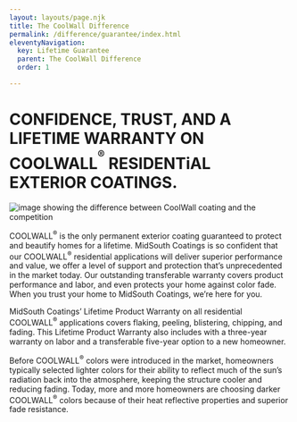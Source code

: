 ```yaml
---
layout: layouts/page.njk
title: The CoolWall Difference
permalink: /difference/guarantee/index.html
eleventyNavigation:
  key: Lifetime Guarantee
  parent: The CoolWall Difference
  order: 1

---
```


# CONFIDENCE, TRUST, AND A LIFETIME WARRANTY ON COOLWALL<sup><sup>&reg;</sup></sup> RESIDENTiAL EXTERIOR COATINGS. 

<div class="grid-container floor-and-deck">
<div class="right">

<p class="bleed-right">
<img alt="image showing the difference between CoolWall coating and the competition" src="/static/img/MSC-lifetimeguarantee-inset.jpg">
</p>
</div>
<div class="left">

COOLWALL<sup>&reg;</sup> is the only permanent exterior coating guaranteed to protect and beautify homes for a lifetime. MidSouth Coatings is so confident that our COOLWALL<sup>&reg;</sup> residential applications will deliver superior performance and value, we offer a level of support and protection that’s unprecedented in the market today. Our outstanding transferable warranty covers product performance and labor, and even protects your home against color fade. When you trust your home to MidSouth Coatings, we’re here for you. 

MidSouth Coatings’ Lifetime Product Warranty on all residential COOLWALL<sup>&reg;</sup> applications covers flaking, peeling, blistering, chipping, and fading. This Lifetime Product Warranty also includes with a three-year warranty on labor and a transferable five-year option to a new homeowner.

Before COOLWALL<sup>&reg;</sup> colors were introduced in the market, homeowners typically selected lighter colors for their ability to reflect much of the sun’s radiation back into the atmosphere, keeping the structure cooler and reducing fading. Today, more and more homeowners are choosing darker COOLWALL<sup>&reg;</sup> colors because of their heat reflective properties and superior fade resistance. 

</div>
</div>